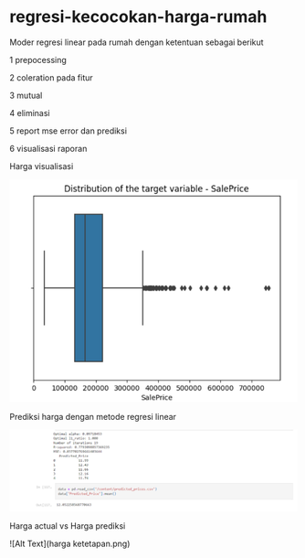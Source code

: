 # regresi-kecocokan-harga-rumah

Moder regresi linear pada rumah dengan ketentuan sebagai berikut

1 prepocessing

2 coleration pada fitur 

3 mutual 

4 eliminasi

5 report mse error dan prediksi

6 visualisasi raporan

Harga visualisasi

![Alt Text](harga.png)


Prediksi harga dengan metode regresi linear

![Alt Text](Laporan.png)


Harga actual vs Harga prediksi

![Alt Text](harga ketetapan.png)
